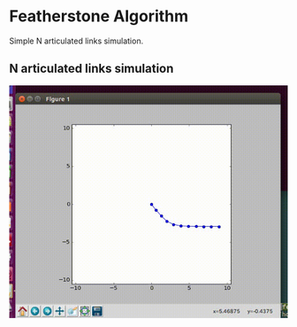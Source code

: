 # Featherstone Algorithm

Simple N articulated links simulation.

## N articulated links simulation

![demo](out.gif)
